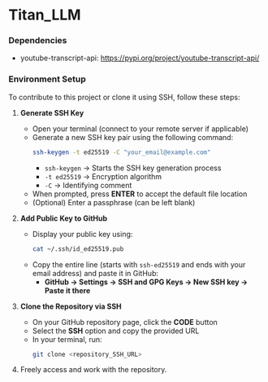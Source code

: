 # Titan_LLM

### Dependencies
- youtube-transcript-api: https://pypi.org/project/youtube-transcript-api/

### Environment Setup
To contribute to this project or clone it using SSH, follow these steps:

1. **Generate SSH Key**
    - Open your terminal (connect to your remote server if applicable)
    - Generate a new SSH key pair using the following command:
      ```bash
      ssh-keygen -t ed25519 -C "your_email@example.com"
      ```
        - `ssh-keygen` → Starts the SSH key generation process  
        - `-t ed25519` → Encryption algorithm  
        - `-C` → Identifying comment
    - When prompted, press **ENTER** to accept the default file location
    - (Optional) Enter a passphrase (can be left blank)

2. **Add Public Key to GitHub**
    - Display your public key using:
      ```bash
      cat ~/.ssh/id_ed25519.pub
      ```
    - Copy the entire line (starts with `ssh-ed25519` and ends with your email address) and paste it in GitHub:
        - **GitHub → Settings → SSH and GPG Keys → New SSH key → Paste it there**

3. **Clone the Repository via SSH**
    - On your GitHub repository page, click the **CODE** button
    - Select the **SSH** option and copy the provided URL
    - In your terminal, run:
      ```bash
      git clone <repository_SSH_URL>
      ```

4. Freely access and work with the repository.
